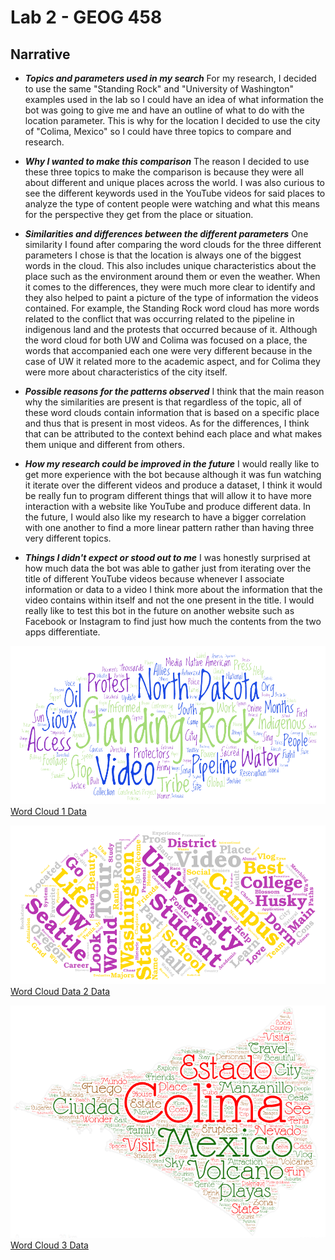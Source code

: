 # Lab 2 - GEOG 458

## Narrative

- ***Topics and parameters used in my search***
For my research, I decided to use the same "Standing Rock" and "University of Washington" examples used in the lab so I could have an idea of what information the bot was going to give me and have an outline of what to do with the location parameter. This is why for the location I decided to use the city of "Colima, Mexico" so I could have three topics to compare and research.

- ***Why I wanted to make this comparison***
The reason I decided to use these three topics to make the comparison is because they were all about different and unique places across the world. I was also curious to see the different keywords used in the YouTube videos for said places to analyze the type of content people were watching and what this means for the perspective they get from the place or situation.

- ***Similarities and differences between the different parameters***
One similarity I found after comparing the word clouds for the three different parameters I chose is that the location is always one of the biggest words in the cloud. This also includes unique characteristics about the place such as the environment around them or even the weather. When it comes to the differences, they were much more clear to identify and they also helped to paint a picture of the type of information the videos contained. For example, the Standing Rock word cloud has more words related to the conflict that was occurring related to the pipeline in indigenous land and the protests that occurred because of it. Although the word cloud for both UW and Colima was focused on a place, the words that accompanied each one were very different because in the case of UW it related more to the academic aspect, and for Colima they were more about characteristics of the city itself.

- ***Possible reasons for the patterns observed***
I think that the main reason why the similarities are present is that regardless of the topic, all of these word clouds contain information that is based on a specific place and thus that is present in most videos. As for the differences, I think that can be attributed to the context behind each place and what makes them unique and different from others.

- ***How my research could be improved in the future***
I would really like to get more experience with the bot because although it was fun watching it iterate over the different videos and produce a dataset, I think it would be really fun to program different things that will allow it to have more interaction with a website like YouTube and produce different data. In the future, I would also like my research to have a bigger correlation with one another to find a more linear pattern rather than having three very different topics.

- ***Things I didn't expect or stood out to me***
I was honestly surprised at how much data the bot was able to gather just from iterating over the title of different YouTube videos because whenever I associate information or data to a video I think more about the information that the video contains within itself and not the one present in the title. I would really like to test this bot in the future on another website such as Facebook or Instagram to find just how much the contents from the two apps differentiate.

![Word Cloud 1](Images/wordcloud1.png)
[Word Cloud 1 Data](https://raw.githubusercontent.com/sergiov11/Lab_2-GEO458/main/Assets/Video_Data1.csv)

![Word Cloud 2](Images/wordcloud2.png)
[Word Cloud Data 2 Data](https://raw.githubusercontent.com/sergiov11/Lab_2-GEO458/main/Assets/Video_Data2.csv)

![Word Cloud 3](Images/wordcloud3.png)
[Word Cloud 3 Data](https://raw.githubusercontent.com/sergiov11/Lab_2-GEO458/main/Assets/Video_Data3.csv)



